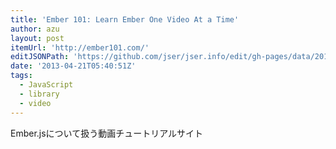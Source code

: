 ```yaml
---
title: 'Ember 101: Learn Ember One Video At a Time'
author: azu
layout: post
itemUrl: 'http://ember101.com/'
editJSONPath: 'https://github.com/jser/jser.info/edit/gh-pages/data/2013/04/index.json'
date: '2013-04-21T05:40:51Z'
tags:
  - JavaScript
  - library
  - video
---
```

Ember.jsについて扱う動画チュートリアルサイト
